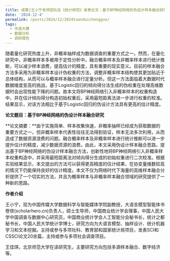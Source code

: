 ```yaml
---
title: 成果|王小宁老师团队在《统计研究》发表论文：基于BP神经网络的伪设计样本融合研究
date: '2024-12-4'
permalink: /posts/2024/12/2024tuanduichengguo/
tags:
  - 市调大赛
  - 数据分析
  - 调研报告
---
```




随着量化研究热度上升，非概率抽样成为数据调查的重要方式之一。然而，在量化研究中，非概率样本多被用于定性分析中。融合概率样本及非概率样本进行统计推断，可以减少样本浪费，提高估计的精度，具有重要的现实意义。目前的样本融合方法多采用为非概率样本设计伪权重的方法，调整非概率样本结构使其更加贴近于总体结构，从而可以与概率样本融合进行定量分析。但这一方法面临着大数据时代数据维度变高的挑战，基于Logistic回归的倾向得分法生成的伪权重在处理高维数据时会出现性能下降的问题。故本文将BP神经网络引入非概率样本的权重构造中，并在估计倾向得分构造初始权重后，采用最短距离法进一步进行权重的校准。结果显示，对该方法相比于基于Logistic回归的伪设计方法具有更高的估计精度。

**论文题目：基于BP神经网络的伪设计样本融合研究**

**论文摘要：**由于实施简单、样本收集快速，非概率抽样已经成为获取数据的重要方式之一，但非概率样本代表性往往无法得到验证，样本无法多次利用，从而造成了数据资源浪费的问题。融合概率样本及非概率样本进行统计推断可以进一步提升估计的精度，减少数据资源的浪费。由此，本文采用伪设计样本融合思路，提出基于BP神经网络的伪设计样本融合方法，创新性地将BP神经网络引入非概率样本权重构造中，并采用最短距离法对倾向得分生成的初始权重进行二次校准。根据实验结果显示，本文提出的方法可以获得更高精度的估计结果，在协变量维数较高的情况下仍能保持良好的估计精度。本文不仅为网络时代下海量的高维样本融合分析提供了一个切实的方法，并且为概率样本与非概率样本融合领域的研究提供了一种新的思路。


**作者介绍**

王小宁，现为中国传媒大学数据科学与智能媒体学院副教授，大语言模型智能体书卷侠(scholarhero.cn)负责人，硕士生导师，中国商业统计学会理事，中国人民大学中国调查与数据中心研究员，中国商业统计学会人工智能分会秘书长，统计之都秘书长，中国人民大学统计学博士，研究方向为大语言模型、抽样设计、统计机器学习和文本挖掘。主持或参与多项社科、教育部和国家统计局项目，发表SCI和CSSCI论文20余篇，主持或参与多项社会调查项目。

王佳琪，北京师范大学在读研究生，主要研究方向包括多源样本融合、数字经济等。


